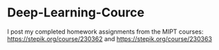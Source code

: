 # Deep-Learning-Cource
I post my completed homework assignments from the MIPT courses: https://stepik.org/course/230362 and https://stepik.org/course/230363
